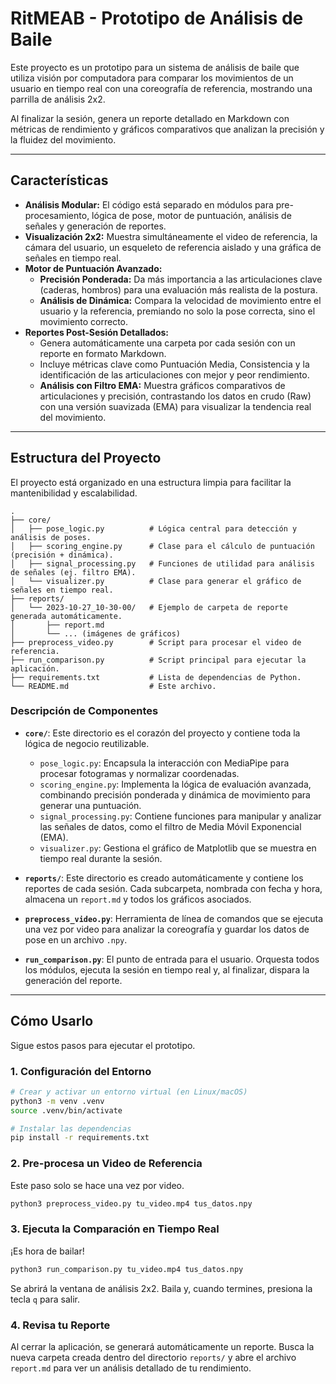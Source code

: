 # RitMEAB - Prototipo de Análisis de Baile

Este proyecto es un prototipo para un sistema de análisis de baile que utiliza visión por computadora para comparar los movimientos de un usuario en tiempo real con una coreografía de referencia, mostrando una parrilla de análisis 2x2.

Al finalizar la sesión, genera un reporte detallado en Markdown con métricas de rendimiento y gráficos comparativos que analizan la precisión y la fluidez del movimiento.

---

## Características

- **Análisis Modular:** El código está separado en módulos para pre-procesamiento, lógica de pose, motor de puntuación, análisis de señales y generación de reportes.
- **Visualización 2x2:** Muestra simultáneamente el video de referencia, la cámara del usuario, un esqueleto de referencia aislado y una gráfica de señales en tiempo real.
- **Motor de Puntuación Avanzado:**
  - **Precisión Ponderada:** Da más importancia a las articulaciones clave (caderas, hombros) para una evaluación más realista de la postura.
  - **Análisis de Dinámica:** Compara la velocidad de movimiento entre el usuario y la referencia, premiando no solo la pose correcta, sino el movimiento correcto.
- **Reportes Post-Sesión Detallados:**
  - Genera automáticamente una carpeta por cada sesión con un reporte en formato Markdown.
  - Incluye métricas clave como Puntuación Media, Consistencia y la identificación de las articulaciones con mejor y peor rendimiento.
  - **Análisis con Filtro EMA:** Muestra gráficos comparativos de articulaciones y precisión, contrastando los datos en crudo (Raw) con una versión suavizada (EMA) para visualizar la tendencia real del movimiento.

---

## Estructura del Proyecto

El proyecto está organizado en una estructura limpia para facilitar la mantenibilidad y escalabilidad.

```
.
├── core/
│   ├── pose_logic.py          # Lógica central para detección y análisis de poses.
│   ├── scoring_engine.py      # Clase para el cálculo de puntuación (precisión + dinámica).
│   ├── signal_processing.py   # Funciones de utilidad para análisis de señales (ej. filtro EMA).
│   └── visualizer.py          # Clase para generar el gráfico de señales en tiempo real.
├── reports/
│   └── 2023-10-27_10-30-00/   # Ejemplo de carpeta de reporte generada automáticamente.
│       ├── report.md
│       └── ... (imágenes de gráficos)
├── preprocess_video.py        # Script para procesar el video de referencia.
├── run_comparison.py          # Script principal para ejecutar la aplicación.
├── requirements.txt           # Lista de dependencias de Python.
└── README.md                  # Este archivo.
```

### Descripción de Componentes

- **`core/`**: Este directorio es el corazón del proyecto y contiene toda la lógica de negocio reutilizable.

  - `pose_logic.py`: Encapsula la interacción con MediaPipe para procesar fotogramas y normalizar coordenadas.
  - `scoring_engine.py`: Implementa la lógica de evaluación avanzada, combinando precisión ponderada y dinámica de movimiento para generar una puntuación.
  - `signal_processing.py`: Contiene funciones para manipular y analizar las señales de datos, como el filtro de Media Móvil Exponencial (EMA).
  - `visualizer.py`: Gestiona el gráfico de Matplotlib que se muestra en tiempo real durante la sesión.

- **`reports/`**: Este directorio es creado automáticamente y contiene los reportes de cada sesión. Cada subcarpeta, nombrada con fecha y hora, almacena un `report.md` y todos los gráficos asociados.

- **`preprocess_video.py`**: Herramienta de línea de comandos que se ejecuta una vez por video para analizar la coreografía y guardar los datos de pose en un archivo `.npy`.

- **`run_comparison.py`**: El punto de entrada para el usuario. Orquesta todos los módulos, ejecuta la sesión en tiempo real y, al finalizar, dispara la generación del reporte.

---

## Cómo Usarlo

Sigue estos pasos para ejecutar el prototipo.

### 1. Configuración del Entorno

```bash
# Crear y activar un entorno virtual (en Linux/macOS)
python3 -m venv .venv
source .venv/bin/activate

# Instalar las dependencias
pip install -r requirements.txt
```

### 2. Pre-procesa un Video de Referencia

Este paso solo se hace una vez por video.

```bash
python3 preprocess_video.py tu_video.mp4 tus_datos.npy
```

### 3. Ejecuta la Comparación en Tiempo Real

¡Es hora de bailar!

```bash
python3 run_comparison.py tu_video.mp4 tus_datos.npy
```

Se abrirá la ventana de análisis 2x2. Baila y, cuando termines, presiona la tecla `q` para salir.

### 4. Revisa tu Reporte

Al cerrar la aplicación, se generará automáticamente un reporte. Busca la nueva carpeta creada dentro del directorio `reports/` y abre el archivo `report.md` para ver un análisis detallado de tu rendimiento.
